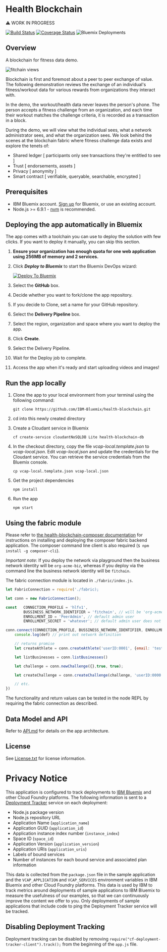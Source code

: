 # Health Blockchain

:warning: WORK IN PROGRESS

[![Build Status](https://travis-ci.org/IBM-Bluemix/health-blockchain.svg?branch=master)](https://travis-ci.org/IBM-Bluemix/health-blockchain)
[![Coverage Status](https://coveralls.io/repos/github/IBM-Bluemix/health-blockchain/badge.svg?branch=react)](https://coveralls.io/github/IBM-Bluemix/health-blockchain?branch=react)
![Bluemix Deployments](https://deployment-tracker.mybluemix.net/stats/68c5ff9637bb588a929f1557b07ffcc7/badge.svg)

## Overview

A blockchain for fitness data demo.

![fitchain views](https://raw.githubusercontent.com/IBM-Bluemix/health-blockchain/master/design/screens.jpeg)

Blockchain is first and foremost about a peer to peer exchange of value. The following demonstration reviews the exchange of an individual's fitness/workout data for various rewards from organizations they interact with.

In the demo, the workout/health data never leaves the person's phone. The person accepts a fitness challenge from an organization, and each time their workout matches the challenge criteria, it is recorded as a transaction in a block.

During the demo, we will view what the individual sees, what a network administrator sees, and what the organization sees. We look behind the scenes at the blockchain fabric where fitness challenge data exists and explore the tenets of:

   * Shared ledger [ participants only see transactions they're entitled to see ]
   * Trust [ endorsements, assets ]
   * Privacy [ anonymity ]
   * Smart contract [ verifiable, queryable, searchable, encrypted ]

## Prerequisites

* IBM Bluemix account. [Sign up][bluemix_signup_url] for Bluemix, or use an existing account.
* Node.js >= 6.9.1 - [nvm](https://github.com/creationix/nvm) is recommended.

## Deploying the app automatically in Bluemix

The app comes with a toolchain you can use to deploy the solution with few clicks. If you want to deploy it manually, you can skip this section.

1. **Ensure your organization has enough quota for one web application using 256MB of memory and 2 services.**

1. Click ***Deploy to Bluemix*** to start the Bluemix DevOps wizard:

   [![Deploy To Bluemix](https://console.ng.bluemix.net/devops/graphics/create_toolchain_button.png)](https://console.ng.bluemix.net/devops/setup/deploy/?repository=https://github.com/IBM-Bluemix/health-blockchain&branch=master)

1. Select the **GitHub** box.

1. Decide whether you want to fork/clone the app repository.

1. If you decide to Clone, set a name for your GitHub repository.

1. Select the **Delivery Pipeline** box.

1. Select the region, organization and space where you want to deploy the app.

1. Click **Create**.

1. Select the Delivery Pipeline.

1. Wait for the Deploy job to complete.

1. Access the app when it's ready and start uploading videos and images!

## Run the app locally

1. Clone the app to your local environment from your terminal using the following command:

   ```
   git clone https://github.com/IBM-Bluemix/health-blockchain.git
   ```

1. cd into this newly created directory

1. Create a Cloudant service in Bluemix

   ```
   cf create-service cloudantNoSQLDB Lite health-blockchain-db
   ```

1. In the checkout directory, copy the file *vcap-local.template.json* to *vcap-local.json*. Edit *vcap-local.json* and update the credentials for the Cloudant service. You can retrieve the service credentials from the Bluemix console.

   ```
   cp vcap-local.template.json vcap-local.json
   ```

1. Get the project dependencies

   ```
   npm install
   ```

1. Run the app

   ```
   npm start
   ```


## Using the fabric module

Please refer to [the health-blockchain-composer documentation](https://github.com/IBM-Bluemix/health-blockchain-composer) for instructions on installing and deploying the composer fabric backend application.  The composer command line client is also required (`$ npm install -g composer-cli`).

*Important note*: If you deploy the network via playground then the business network identity will be `org-acme-biz`, whereas if you deploy via the command line the business network identity will be `fitchain`.

The fabric connection module is located in `./fabric/index.js`.

```javascript
let FabricConnection = require('./fabric);

let conn = new FabricConnection();

const   CONNECTION_PROFILE = 'hlfv1',
        BUSSINESS_NETWORK_IDENTIFIER = 'fitchain', // will be 'org-acme-biznet' if deployed using playground.
        ENROLLMENT_ID = 'PeerAdmin', // default admin user
        ENROLLMENT_SECRET = 'whatever'; // default admin user does not have password

conn.connect(CONNECTION_PROFILE, BUSSINESS_NETWORK_IDENTIFIER, ENROLLMENT_ID, ENROLLMENT_SECRET).then((def) => {
    console.log(def) // print out network definition

    // returns promise
    let createAthlete = conn.createAthlete('userID:0001', {email: 'test@email'})

    let listBusinesses = conn.listBusinesses()

    let challenge = conn.newChallenge({},true, true);

    let createChallenge = conn.createChallenge(challenge, 'userID:0000');

    // etc.
})

```

The functionality and return values can be tested in the node REPL by requiring the fabric connection as described.

## Data Model and API

Refer to [API.md](API.md) for details on the app architecture.

## License

See [License.txt](License.txt) for license information.

[bluemix_signup_url]: https://console.ng.bluemix.net/?cm_mmc=GitHubReadMe

# Privacy Notice

This application is configured to track deployments to [IBM Bluemix](https://www.bluemix.net/) and other Cloud Foundry platforms. The following information is sent to a [Deployment Tracker](https://github.com/IBM-Bluemix/cf-deployment-tracker-service) service on each deployment:

* Node.js package version
* Node.js repository URL
* Application Name (`application_name`)
* Application GUID (`application_id`)
* Application instance index number (`instance_index`)
* Space ID (`space_id`)
* Application Version (`application_version`)
* Application URIs (`application_uris`)
* Labels of bound services
* Number of instances for each bound service and associated plan information

This data is collected from the `package.json` file in the sample application and the `VCAP_APPLICATION` and `VCAP_SERVICES` environment variables in IBM Bluemix and other Cloud Foundry platforms. This data is used by IBM to track metrics around deployments of sample applications to IBM Bluemix to measure the usefulness of our examples, so that we can continuously improve the content we offer to you. Only deployments of sample applications that include code to ping the Deployment Tracker service will be tracked.

## Disabling Deployment Tracking

Deployment tracking can be disabled by removing `require("cf-deployment-tracker-client").track();` from the beginning of the `app.js` file.
